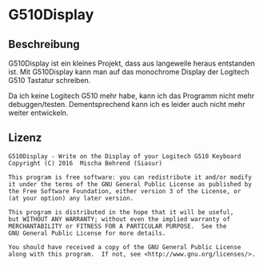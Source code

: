 # G510Display
Beschreibung
--
G510Display ist ein kleines Projekt, dass aus langeweile heraus entstanden ist. Mit G510Display kann man auf das monochrome Display der Logitech G510 Tastatur schreiben.

Da ich keine Logitech G510 mehr habe, kann ich das Programm nicht mehr debuggen/testen. Dementsprechend kann ich es leider auch nicht mehr weiter entwickeln.

Lizenz
--
    G510Display - Write on the Display of your Logitech G510 Keyboard
    Copyright (C) 2016  Mischa Behrend (Siasur)

    This program is free software: you can redistribute it and/or modify
    it under the terms of the GNU General Public License as published by
    the Free Software Foundation, either version 3 of the License, or
    (at your option) any later version.

    This program is distributed in the hope that it will be useful,
    but WITHOUT ANY WARRANTY; without even the implied warranty of
    MERCHANTABILITY or FITNESS FOR A PARTICULAR PURPOSE.  See the
    GNU General Public License for more details.

    You should have received a copy of the GNU General Public License
    along with this program.  If not, see <http://www.gnu.org/licenses/>.
